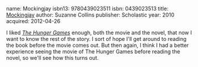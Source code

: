 name: Mockingjay
isbn13: 9780439023511
isbn: 0439023513
title: [Mockingjay](http://amzn.com/0439023513)
author: Suzanne Collins
publisher: Scholastic
year: 2010
acquired: 2012-04-26

I liked [_The Hunger Games_](Books.html#The_Hunger_Games) enough, both the
movie and the novel, that now I want to know the rest of the story.  I sort of
hope I'll get around to reading the book before the movie comes out.  But then
again, I think I had a better experience seeing the movie of The Hunger Games
before reading the novel, so we'll see how this turns out.
